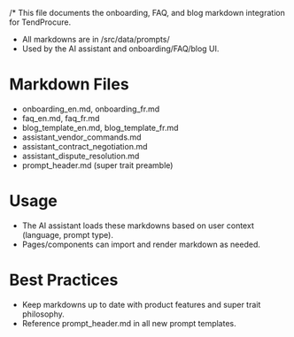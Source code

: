 /*
  This file documents the onboarding, FAQ, and blog markdown integration for TendProcure.
  - All markdowns are in /src/data/prompts/
  - Used by the AI assistant and onboarding/FAQ/blog UI.

# Markdown Files
- onboarding_en.md, onboarding_fr.md
- faq_en.md, faq_fr.md
- blog_template_en.md, blog_template_fr.md
- assistant_vendor_commands.md
- assistant_contract_negotiation.md
- assistant_dispute_resolution.md
- prompt_header.md (super trait preamble)

# Usage
- The AI assistant loads these markdowns based on user context (language, prompt type).
- Pages/components can import and render markdown as needed.

# Best Practices
- Keep markdowns up to date with product features and super trait philosophy.
- Reference prompt_header.md in all new prompt templates.
